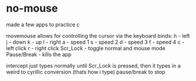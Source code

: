 # no-mouse
made a few apps to practice c

movemouse allows for controlling the cursor via the keyboard
binds: 
  h - left
  j - down
  k - up 
  l - right
  a - speed 1
  s - speed 2
  d - speed 3 
  f - speed 4
  c - left click
  r - right click
  Scr_Lock - toggle normal and mouse mode
  Pause/Break - kills the app

intercept just types normally until Scr_Lock is pressed, then it types in a weird to cyrillic conversion (thats how i type)
pause/break to stop

